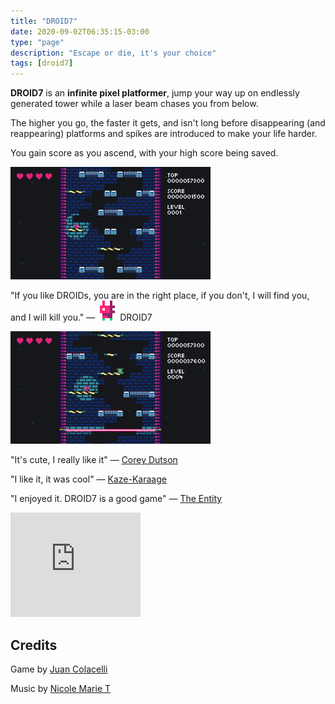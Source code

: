 ```yaml
---
title: "DROID7"
date: 2020-09-02T06:35:15-03:00
type: "page"
description: "Escape or die, it's your choice"
tags: [droid7]
---
```

**DROID7** is an **infinite pixel platformer**, jump your way up on endlessly generated tower while a laser beam chases you from below.

The higher you go, the faster it gets, and isn't long before disappearing (and reappearing) platforms and spikes are introduced to make your life harder.

You gain score as you ascend, with your high score being saved.

![Video](1.gif)

"If you like DROIDs, you are in the right place, if you don't, I will find you, and I will kill you." — ![DROID7](droid7.gif) DROID7

![Video](2.gif)

"It's cute, I really like it" — [Corey Dutson](https://twitter.com/cdutson)

"I like it, it was cool" — [Kaze-Karaage](https://twitter.com/Bgreaterthan)

"I enjoyed it. DROID7 is a good game" — [The Entity](http://the-entity.net/)

<iframe src="https://itch.io/embed/570980?linkback=true&amp;bg_color=16171a&amp;fg_color=fafdff&amp;link_color=ff8426&amp;border_color=16171a" width="208" height="167" frameborder="0"><a href="https://poopbits.itch.io/droid7">DROID7 by JC</a></iframe>

## Credits

Game by [Juan Colacelli](https://poopbits.com)

Music by [Nicole Marie T](https://twitter.com/musicvsartstuff)
